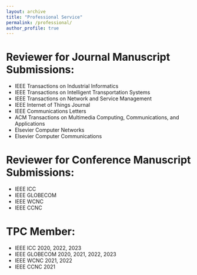 ```yaml
---
layout: archive
title: "Professional Service"
permalink: /professional/
author_profile: true
---
```


Reviewer for Journal Manuscript Submissions: 
======
* IEEE Transactions on Industrial Informatics
* IEEE Transactions on Intelligent Transportation Systems
* IEEE Transactions on Network and Service Management 
* IEEE Internet of Things Journal
* IEEE Communications Letters
* ACM Transactions on Multimedia Computing, Communications, and Applications
* Elsevier Computer Networks
* Elsevier Computer Communications

Reviewer for Conference Manuscript Submissions: 
======
* IEEE ICC
* IEEE GLOBECOM
* IEEE WCNC
* IEEE CCNC

TPC Member:
======
* IEEE ICC 2020, 2022, 2023
* IEEE GLOBECOM 2020, 2021, 2022, 2023
* IEEE WCNC 2021, 2022
* IEEE CCNC 2021